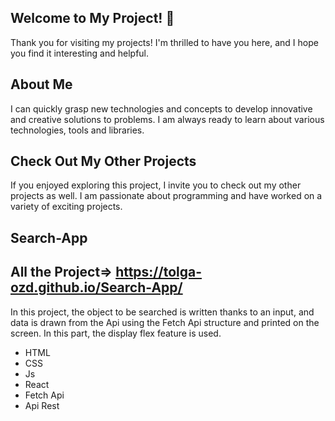 
## Welcome to My Project!  👋
Thank you for visiting my projects! I'm thrilled to have you here, and I hope you find it interesting and helpful.

## About Me
I can quickly grasp new technologies and concepts to develop innovative and creative solutions to problems. I am always ready to learn about various technologies, tools and libraries.

## Check Out My Other Projects 
If you enjoyed exploring this project, I invite you to check out my other projects as well. I am passionate about programming and have worked on a variety of exciting projects.

## Search-App
## All the Project=>  https://tolga-ozd.github.io/Search-App/ 
 In this project, the object to be searched is written thanks to an input, and data is drawn from the Api using the Fetch Api structure and printed on the screen. In this part, the display flex feature is used.
 - HTML
 - CSS
 - Js
 - React
 - Fetch Api
 - Api Rest
